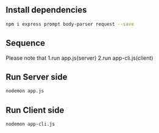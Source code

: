 ## Install dependencies
```bash
npm i express prompt body-parser request --save
```
## Sequence
Please note that 
1.run app.js(server)
2.run app-cli.js(client)

## Run Server side
```bash
nodemon app.js
```

## Run Client side
```bash
nodemon app-cli.js
```

